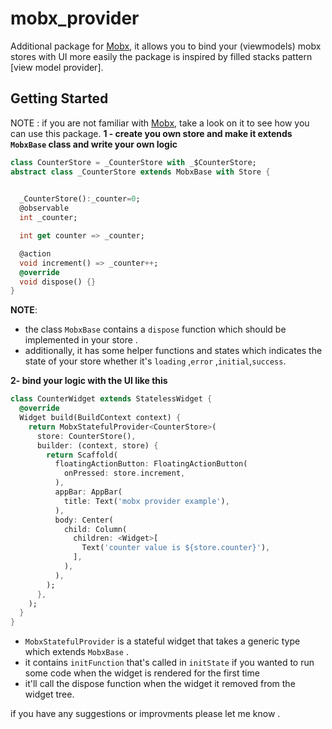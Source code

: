 # mobx_provider

Additional package for [Mobx](https://pub.dev/packages/mobx),
it allows you to bind your (viewmodels) mobx stores with UI
more easily
the package is inspired by filled stacks pattern [view model provider].

## Getting Started
NOTE : if you are not familiar with [Mobx](https://pub.dev/packages/mobx), take a look 
on it to see how you can use this package.
**1 - create you own store and make it extends `MobxBase` class and write your own logic**

```dart
class CounterStore = _CounterStore with _$CounterStore;
abstract class _CounterStore extends MobxBase with Store {

  
  _CounterStore():_counter=0;
  @observable
  int _counter;

  int get counter => _counter;

  @action
  void increment() => _counter++;
  @override
  void dispose() {}
}
 ```
 **NOTE**:
 - the class `MobxBase` contains a `dispose` function which should be implemented in your store .
 - additionally, it has some helper functions and states which indicates the state of your store whether it's  `loading` ,`error` ,`initial`,`success`.


**2- bind your logic with the UI like this**

```dart 
class CounterWidget extends StatelessWidget {
  @override
  Widget build(BuildContext context) {
    return MobxStatefulProvider<CounterStore>(
      store: CounterStore(),
      builder: (context, store) {
        return Scaffold(
          floatingActionButton: FloatingActionButton(
            onPressed: store.increment,
          ),
          appBar: AppBar(
            title: Text('mobx provider example'),
          ),
          body: Center(
            child: Column(
              children: <Widget>[
                Text('counter value is ${store.counter}'),
              ],
            ),
          ),
        );
      },
    );
  }
}
```
- `MobxStatefulProvider` is a stateful widget that takes a generic type which extends `MobxBase` .
- it contains `initFunction` that's called in `initState` if you wanted to run some code when the widget is rendered for the first time
- it'll call the dispose function when the widget it removed from the widget tree.

if you have any suggestions or improvments please let me know .
 
